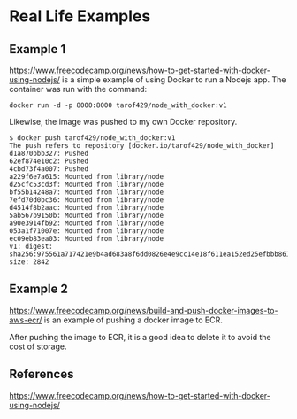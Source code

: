 # Real Life Examples

## Example 1

https://www.freecodecamp.org/news/how-to-get-started-with-docker-using-nodejs/ is a simple example of using Docker to run a Nodejs app. The container was run with the command:

```
docker run -d -p 8000:8000 tarof429/node_with_docker:v1
```

Likewise, the image was pushed to my own Docker repository.

```
$ docker push tarof429/node_with_docker:v1
The push refers to repository [docker.io/tarof429/node_with_docker]
d1a870bbb327: Pushed 
62ef874e10c2: Pushed 
4cbd73f4a007: Pushed 
a229f6e7a615: Mounted from library/node 
d25cfc53cd3f: Mounted from library/node 
bf55b14248a7: Mounted from library/node 
7efd70d0bc36: Mounted from library/node 
d4514f8b2aac: Mounted from library/node 
5ab567b9150b: Mounted from library/node 
a90e3914fb92: Mounted from library/node 
053a1f71007e: Mounted from library/node 
ec09eb83ea03: Mounted from library/node 
v1: digest: sha256:975561a717421e9b4ad683a8f6dd0826e4e9cc14e18f611ea152ed25efbbb861 size: 2842
```

## Example 2

https://www.freecodecamp.org/news/build-and-push-docker-images-to-aws-ecr/ is an example of pushing a docker image to ECR.

After pushing the image to ECR, it is a good idea to delete it to avoid the cost of storage.

## References

https://www.freecodecamp.org/news/how-to-get-started-with-docker-using-nodejs/